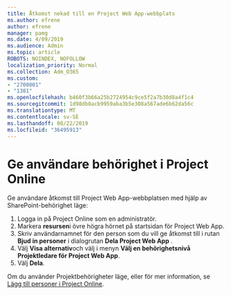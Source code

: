 ```yaml
---
title: Åtkomst nekad till en Project Web App-webbplats
ms.author: efrene
author: efrene
manager: pamg
ms.date: 4/09/2019
ms.audience: Admin
ms.topic: article
ROBOTS: NOINDEX, NOFOLLOW
localization_priority: Normal
ms.collection: Adm_O365
ms.custom:
- "2700001"
- "1381"
ms.openlocfilehash: b460f3b66a25b2724954c9ce5f2a7b30d8a4f1c4
ms.sourcegitcommit: 1d98db8acb9959aba3b5e308a567ade6b62da56c
ms.translationtype: MT
ms.contentlocale: sv-SE
ms.lasthandoff: 08/22/2019
ms.locfileid: "36495913"
---
```

# <a name="give-users-permissions-in-project-online"></a>Ge användare behörighet i Project Online

Ge användare åtkomst till Project Web App-webbplatsen med hjälp av SharePoint-behörighet läge:

1. Logga in på Project Online som en administratör.
2. Markera **resursen**i övre högra hörnet på startsidan för Project Web App.
3. Skriv användarnamnet för den person som du vill ge åtkomst till i rutan **Bjud in personer** i dialogrutan **Dela Project Web App** .
4. Välj **Visa alternativ**och välj i menyn **Välj en behörighetsnivå** **Projektledare för Project Web App**.
5. Välj **Dela**.

Om du använder Projektbehörigheter läge, eller för mer information, se [Lägg till personer i Project Online](https://docs.microsoft.com/projectonline/step-2-add-people-to-project-online).
